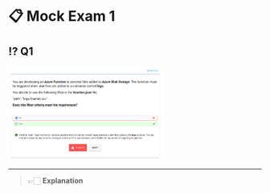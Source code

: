 # 📋 Mock Exam 1

## ⁉️ Q1

<div align="left">
  <img src="image/mock-exam-1/1759060714398.png" alt="1759060714398" style="width: 60%; border-radius: 10px; border: 2px solid white;">
</div>

---

> 👉🏻 **Explanation**
